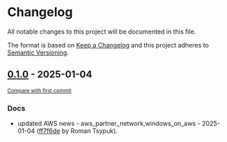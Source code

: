 # Changelog

All notable changes to this project will be documented in this file.

The format is based on [Keep a Changelog](http://keepachangelog.com/en/1.0.0/)
and this project adheres to [Semantic Versioning](http://semver.org/spec/v2.0.0.html).

<!-- insertion marker -->
## [0.1.0](https://github.com/tsypuk/aws-news/releases/tag/ver-2025-01-040.1.0) - 2025-01-04

<small>[Compare with first commit](https://github.com/tsypuk/aws-news/compare/379c2d190871094e9d8001c434d3f88e5ee3be6b...ver-2025-01-04)</small>

### Docs

- updated AWS news - aws_partner_network,windows_on_aws - 2025-01-04 ([ff7f6de](https://github.com/tsypuk/aws-news/commit/ff7f6de96a03c3f22d0d953ddeb515a94ceb4563) by Roman Tsypuk).

